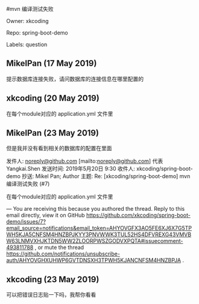#mvn 编译测试失败

Owner: xkcoding

Repo: spring-boot-demo

Labels: question 

## MikelPan (17 May 2019)

提示数据库连接失败，请问数据库的连接信息在哪里配置的

## xkcoding (20 May 2019)

在每个module对应的 application.yml 文件里

## MikelPan (23 May 2019)

但是我并没有看到相关的数据库的配置在里面

 

发件人: noreply@github.com [mailto:noreply@github.com] 代表 Yangkai.Shen
发送时间: 2019年5月20日 9:30
收件人: xkcoding/spring-boot-demo
抄送: Mikel Pan; Author
主题: Re: [xkcoding/spring-boot-demo] mvn 编译测试失败 (#7)

 

在每个module对应的 application.yml 文件里

—
You are receiving this because you authored the thread.
Reply to this email directly, view it on GitHub <https://github.com/xkcoding/spring-boot-demo/issues/7?email_source=notifications&email_token=AHYOVGFX3AO5FE6XJ6X7G5TPWH5KJA5CNFSM4HNZBPJKYY3PNVWWK3TUL52HS4DFVREXG43VMVBW63LNMVXHJKTDN5WW2ZLOORPWSZGODVXPQTA#issuecomment-493811788> , or mute the thread <https://github.com/notifications/unsubscribe-auth/AHYOVGHXUHWP6GVTDNSXH3TPWH5KJANCNFSM4HNZBPJA> .



## xkcoding (23 May 2019)

可以把错误日志贴一下吗，我帮你看看

